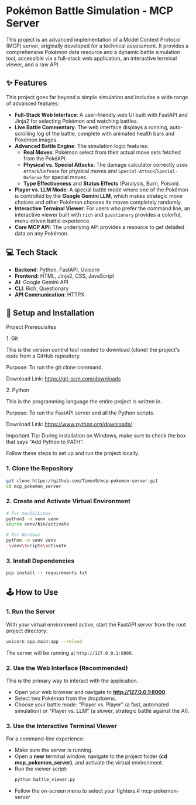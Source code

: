 # Pokémon Battle Simulation - MCP Server

This project is an advanced implementation of a Model Context Protocol (MCP) server, originally developed for a technical assessment. It provides a comprehensive Pokémon data resource and a dynamic battle simulation tool, accessible via a full-stack web application, an interactive terminal viewer, and a raw API.

## ✨ Features

This project goes far beyond a simple simulation and includes a wide range of advanced features:

* **Full-Stack Web Interface**: A user-friendly web UI built with FastAPI and Jinja2 for selecting Pokémon and watching battles.
* **Live Battle Commentary**: The web interface displays a running, auto-scrolling log of the battle, complete with animated health bars and Pokémon images.
* **Advanced Battle Engine**: The simulation logic features:
    * **Real Moves**: Pokémon select from their actual move sets fetched from the PokéAPI.
    * **Physical vs. Special Attacks**: The damage calculator correctly uses `Attack`/`Defense` for physical moves and `Special-Attack`/`Special-Defense` for special moves.
    * **Type Effectiveness** and **Status Effects** (Paralysis, Burn, Poison).
* **Player vs. LLM Mode**: A special battle mode where one of the Pokémon is controlled by the **Google Gemini LLM**, which makes strategic move choices and other Pokémon chooses its moves completely randomly.
* **Interactive Terminal Viewer**: For users who prefer the command line, an interactive viewer built with `rich` and `questionary` provides a colorful, menu-driven battle experience.
* **Core MCP API**: The underlying API provides a resource to get detailed data on any Pokémon.

## 💻 Tech Stack

* **Backend**: Python, FastAPI, Uvicorn
* **Frontend**: HTML, Jinja2, CSS, JavaScript
* **AI**: Google Gemini API
* **CLI**: Rich, Questionary
* **API Communication**: HTTPX

## 🚀 Setup and Installation

Project Prerequisites

1.⁠ ⁠Git 

This is the version control tool needed to download (clone) the project's code from a GitHub repository.

Purpose: To run the git clone command.

Download Link: https://git-scm.com/downloads

2.⁠ ⁠Python 

This is the programming language the entire project is written in.

Purpose: To run the FastAPI server and all the Python scripts.

Download Link: https://www.python.org/downloads/

Important Tip: During installation on Windows, make sure to check the box that says "Add Python to PATH".

Follow these steps to set up and run the project locally.

### 1. Clone the Repository
```bash
git clone https://github.com/Timex9/mcp-pokemon-server.git
cd mcp_pokemon_server
```

### 2. Create and Activate Virtual Environment
```bash
# For macOS/Linux
python3 -m venv venv
source venv/bin/activate

# For Windows
python -m venv venv
.\venv\Scripts\activate
```

### 3. Install Dependencies
```bash
pip install -r requirements.txt
```


## 🕹️ How to Use

### 1. Run the Server
With your virtual environment active, start the FastAPI server from the root project directory:
```bash
uvicorn app.main:app --reload
```
The server will be running at `http://127.0.0.1:8000`.

### 2. Use the Web Interface (Recommended)
This is the primary way to interact with the application.
* Open your web browser and navigate to **http://127.0.0.1:8000**.
* Select two Pokémon from the dropdowns.
* Choose your battle mode: "Player vs. Player" (a fast, automated simulation) or "Player vs. LLM" (a slower, strategic battle against the AI).

### 3. Use the Interactive Terminal Viewer
For a command-line experience:
* Make sure the server is running.
* Open a **new** terminal window, navigate to the project folder **(cd mcp_pokemon_server)**, and activate the virtual environment.
* Run the viewer script:
    ```bash
    python battle_viewer.py
    ```
* Follow the on-screen menu to select your fighters.# mcp-pokemon-server
